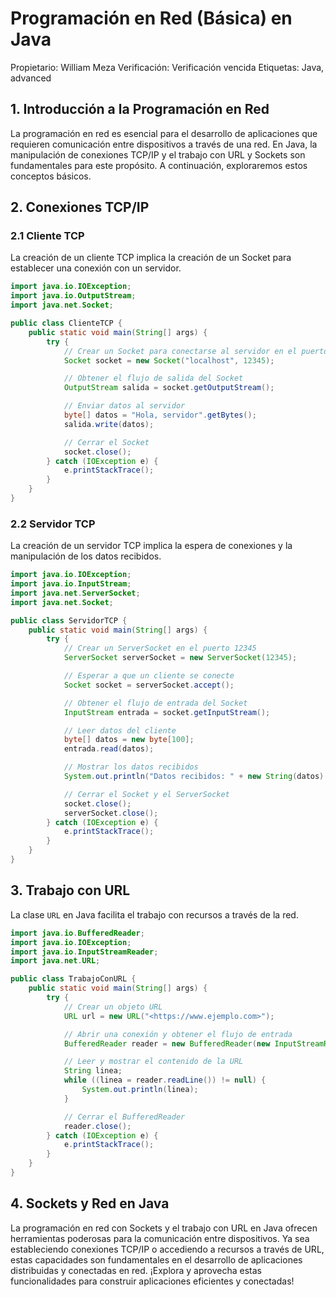 # Programación en Red (Básica) en Java

Propietario: William Meza
Verificación: Verificación vencida
Etiquetas: Java, advanced

## 1. Introducción a la Programación en Red

La programación en red es esencial para el desarrollo de aplicaciones que requieren comunicación entre dispositivos a través de una red. En Java, la manipulación de conexiones TCP/IP y el trabajo con URL y Sockets son fundamentales para este propósito. A continuación, exploraremos estos conceptos básicos.

## 2. Conexiones TCP/IP

### 2.1 Cliente TCP

La creación de un cliente TCP implica la creación de un Socket para establecer una conexión con un servidor.

```java
import java.io.IOException;
import java.io.OutputStream;
import java.net.Socket;

public class ClienteTCP {
    public static void main(String[] args) {
        try {
            // Crear un Socket para conectarse al servidor en el puerto 12345
            Socket socket = new Socket("localhost", 12345);

            // Obtener el flujo de salida del Socket
            OutputStream salida = socket.getOutputStream();

            // Enviar datos al servidor
            byte[] datos = "Hola, servidor".getBytes();
            salida.write(datos);

            // Cerrar el Socket
            socket.close();
        } catch (IOException e) {
            e.printStackTrace();
        }
    }
}

```

### 2.2 Servidor TCP

La creación de un servidor TCP implica la espera de conexiones y la manipulación de los datos recibidos.

```java
import java.io.IOException;
import java.io.InputStream;
import java.net.ServerSocket;
import java.net.Socket;

public class ServidorTCP {
    public static void main(String[] args) {
        try {
            // Crear un ServerSocket en el puerto 12345
            ServerSocket serverSocket = new ServerSocket(12345);

            // Esperar a que un cliente se conecte
            Socket socket = serverSocket.accept();

            // Obtener el flujo de entrada del Socket
            InputStream entrada = socket.getInputStream();

            // Leer datos del cliente
            byte[] datos = new byte[100];
            entrada.read(datos);

            // Mostrar los datos recibidos
            System.out.println("Datos recibidos: " + new String(datos).trim());

            // Cerrar el Socket y el ServerSocket
            socket.close();
            serverSocket.close();
        } catch (IOException e) {
            e.printStackTrace();
        }
    }
}

```

## 3. Trabajo con URL

La clase `URL` en Java facilita el trabajo con recursos a través de la red.

```java
import java.io.BufferedReader;
import java.io.IOException;
import java.io.InputStreamReader;
import java.net.URL;

public class TrabajoConURL {
    public static void main(String[] args) {
        try {
            // Crear un objeto URL
            URL url = new URL("<https://www.ejemplo.com>");

            // Abrir una conexión y obtener el flujo de entrada
            BufferedReader reader = new BufferedReader(new InputStreamReader(url.openStream()));

            // Leer y mostrar el contenido de la URL
            String linea;
            while ((linea = reader.readLine()) != null) {
                System.out.println(linea);
            }

            // Cerrar el BufferedReader
            reader.close();
        } catch (IOException e) {
            e.printStackTrace();
        }
    }
}

```

## 4. Sockets y Red en Java

La programación en red con Sockets y el trabajo con URL en Java ofrecen herramientas poderosas para la comunicación entre dispositivos. Ya sea estableciendo conexiones TCP/IP o accediendo a recursos a través de URL, estas capacidades son fundamentales en el desarrollo de aplicaciones distribuidas y conectadas en red. ¡Explora y aprovecha estas funcionalidades para construir aplicaciones eficientes y conectadas!